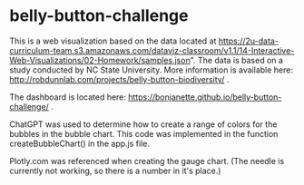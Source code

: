 # belly-button-challenge

This is a web visualization based on the data located at https://2u-data-curriculum-team.s3.amazonaws.com/dataviz-classroom/v1.1/14-Interactive-Web-Visualizations/02-Homework/samples.json". The data is based on a study conducted by NC State University. More information is available here: http://robdunnlab.com/projects/belly-button-biodiversity/ .

The dashboard is located here: https://bonjanette.github.io/belly-button-challenge/ .

ChatGPT was used to determine how to create a range of colors for the bubbles in the bubble chart. This code was implemented in the function createBubbleChart() in the app.js file.

Plotly.com was referenced when creating the gauge chart. (The needle is currently not working, so there is a number in it's place.)
